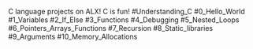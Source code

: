 
C language projects on ALX!
C is fun!
#Understanding_C 
#0_Hello_World 
#1_Variables 
#2_If_Else 
#3_Functions 
#4_Debugging 
#5_Nested_Loops 
#6_Pointers_Arrays_Functions 
#7_Recursion 
#8_Static_libraries 
#9_Arguments 
#10_Memory_Allocations 
























































